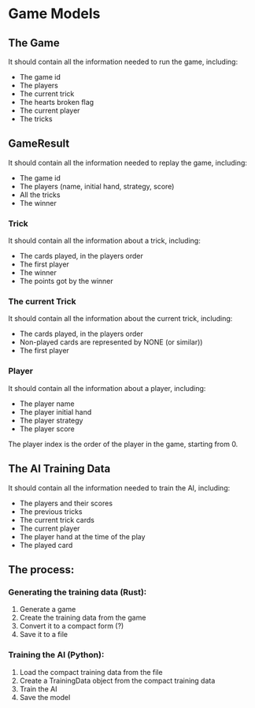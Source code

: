 # Game Models

## The Game

It should contain all the information needed to run the game, including:

- The game id
- The players
- The current trick
- The hearts broken flag
- The current player
- The tricks

## GameResult

It should contain all the information needed to replay the game, including:

- The game id
- The players (name, initial hand, strategy, score)
- All the tricks
- The winner

### Trick

It should contain all the information about a trick, including:

- The cards played, in the players order
- The first player
- The winner
- The points got by the winner

### The current Trick

It should contain all the information about the current trick, including:

- The cards played, in the players order
- Non-played cards are represented by NONE (or similar))
- The first player

### Player

It should contain all the information about a player, including:

- The player name
- The player initial hand
- The player strategy
- The player score

The player index is the order of the player in the game, starting from 0.

## The AI Training Data

It should contain all the information needed to train the AI, including:

- The players and their scores
- The previous tricks
- The current trick cards
- The current player
- The player hand at the time of the play
- The played card



## The process:

### Generating the training data (Rust):

1. Generate a game
2. Create the training data from the game
3. Convert it to a compact form (?)
4. Save it to a file

### Training the AI (Python):

1. Load the compact training data from the file
2. Create a TrainingData object from the compact training data
3. Train the AI
4. Save the model

